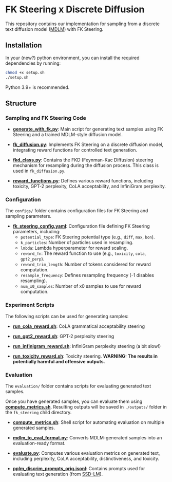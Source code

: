 # FK Steering x Discrete Diffusion 

This repository contains our implementation for sampling from a discrete text diffusion model ([MDLM](https://github.com/kuleshov-group/mdlm)) with FK Steering.

## Installation

In your (new?) python environment, you can install the required dependencies by running:

```bash
chmod +x setup.sh
./setup.sh
```

Python 3.9+ is recommended.

## Structure

### Sampling and FK Steering Code

- [**generate_with_fk.py**](generate_with_fk.py): Main script for generating text samples using FK Steering and a trained MDLM-style diffusion model.

- [**fk_diffusion.py**](fk_diffusion.py): Implements FK Steering on a discrete diffusion model, integrating reward functions for controlled text generation.

- [**fkd_class.py**](fkd_class.py): Contains the FKD (Feynman-Kac Diffusion) steering mechanism for resampling during the diffusion process. This class is used in ``fk_diffusion.py``.

- [**reward_functions.py**](reward_functions.py): Defines various reward functions, including toxicity, GPT-2 perplexity, CoLA acceptability, and InfiniGram perplexity.

### Configuration
The `configs/` folder contains configuration files for FK Steering and sampling parameters.

- [**fk_steering_config.yaml**](configs/fk_steering_config.yaml): Configuration file defining FK Steering parameters, including:
  - `potential_type`: FK Steering potential type (e.g., `diff`, `max`, `bon`).
  - `k_particles`: Number of particles used in resampling.
  - `lmbda`: Lambda hyperparameter for reward scaling.
  - `reward_fn`: The reward function to use (e.g., `toxicity`, `cola`, `gpt2_perp`).
  - `reward_trim_length`: Number of tokens considered for reward computation.
  - `resample_frequency`: Defines resampling frequency (-1 disables resampling).
  - `num_x0_samples`: Number of x0 samples to use for reward computation.


### Experiment Scripts

The following scripts can be used for generating samples:

- [**run_cola_reward.sh**](run_cola_reward.sh): CoLA grammatical acceptability steering

- [**run_gpt2_reward.sh**](run_gpt2_reward.sh): GPT-2 perplexity steering

- [**run_infinigram_reward.sh**](run_infinigram_reward.sh): InfiniGram perplexity steering (a bit slow!)

- [**run_toxicity_reward.sh**](run_toxicity_reward.sh): Toxicity steering. **WARNING: The results in potentially harmful and offensive outputs.**

### Evaluation

The `evaluation/` folder contains scripts for evaluating generated text samples.

Once you have generated samples, you can evaluate them using [**compute_metrics.sh**](./evaluation/compute_metrics.sh). 
Resulting outputs will be saved in `./outputs/` folder in the `fk_steering` child directory.

- [**compute_metrics.sh**](evaluation/compute_metrics.sh): Shell script for automating evaluation on multiple generated samples.

- [**mdlm_to_eval_format.py**](evaluation/mdlm_to_eval_format.py): Converts MDLM-generated samples into an evaluation-ready format.

- [**evaluate.py**](evaluation/evaluate.py): Computes various evaluation metrics on generated text, including perplexity, CoLA acceptability, distinctiveness, and toxicity.

- [**pplm_discrim_prompts_orig.jsonl**](evaluation/pplm_discrim_prompts_orig.jsonl): Contains prompts used for evaluating text generation (from [SSD-LM](https://github.com/xhan77/ssd-lm)).
